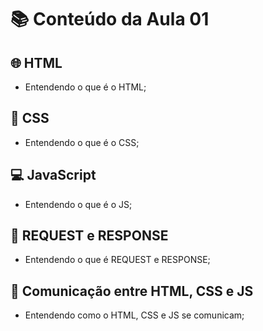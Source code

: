 # 📚 Conteúdo da Aula 01

## 🌐 HTML
- Entendendo o que é o HTML;

## 🎨 CSS
- Entendendo o que é o CSS;

## 💻 JavaScript
- Entendendo o que é o JS;

## 🔄 REQUEST e RESPONSE
- Entendendo o que é REQUEST e RESPONSE;

## 🤝 Comunicação entre HTML, CSS e JS
- Entendendo como o HTML, CSS e JS se comunicam;

<img src="https://cursosciatec.com.br/home/wp-content/uploads/2018/11/BANNER-HTML5-CSS3-JAVASCRIPT-1.png" alt="" class="perfil" >


